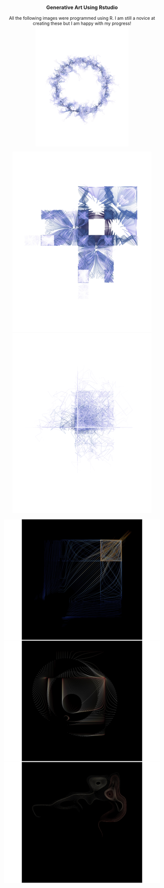 
### <p align=center> <b>Generative Art Using Rstudio
</b>
</p>


<p align="center">
All the following images were programmed using R. I am still a novice at creating these but I am happy with my progress! 
<br>
  <img  src="img/9.jpg" width="300px">
  <br>

</p>

<p align="center">
 <img  src="img/8.jpg" width="450" >
 <br>
  <img  src="img/6.jpg" width="450" >
  <br>

  <br>
   <img  src="img/2.jpg" width="550" >
   <br>
    <img  src="img/3.jpg" width="550">
    <br>
     <img  src="img/1.jpg" width="550">
     <br>

  <br>
  </p>



